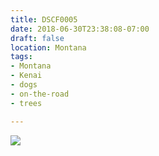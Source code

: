 ```yaml
---
title: DSCF0005
date: 2018-06-30T23:38:08-07:00
draft: false
location: Montana
tags:
- Montana
- Kenai
- dogs
- on-the-road
- trees

---
```

![](https://d17enza3bfujl8.cloudfront.net/DSCF0005.jpg)
